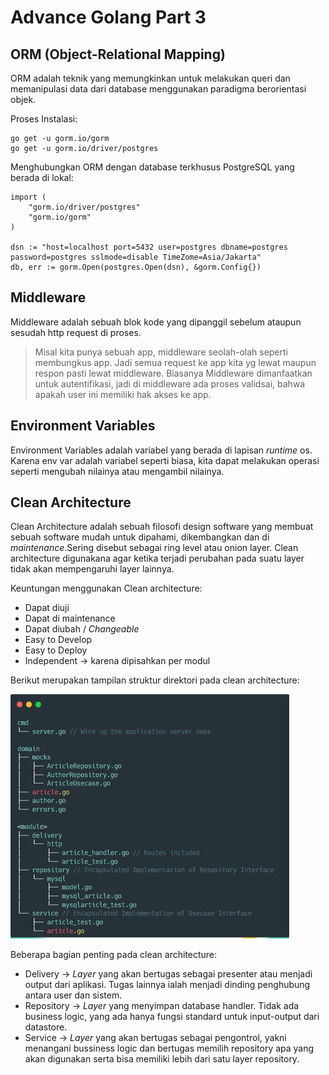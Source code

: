 <h1> Advance Golang Part 3 </h1>

<h2> ORM (Object-Relational Mapping) </h2>

ORM adalah teknik yang memungkinkan untuk melakukan queri dan memanipulasi data dari database menggunakan paradigma berorientasi objek.

Proses Instalasi:
```
go get -u gorm.io/gorm
go get -u gorm.io/driver/postgres
```
Menghubungkan ORM dengan database terkhusus PostgreSQL yang berada di lokal:
```
import (
	"gorm.io/driver/postgres"
	"gorm.io/gorm"
)

dsn := "host=localhost port=5432 user=postgres dbname=postgres password=postgres sslmode=disable TimeZome=Asia/Jakarta"
db, err := gorm.Open(postgres.Open(dsn), &gorm.Config{})
```

<h2> Middleware </h2>

Middleware adalah sebuah blok kode yang dipanggil sebelum ataupun sesudah http request di proses.

> Misal kita punya sebuah app, middleware seolah-olah seperti membungkus app. Jadi semua request ke app kita yg lewat maupun respon pasti lewat middleware. Biasanya Middleware dimanfaatkan untuk autentifikasi, jadi di middleware ada proses validsai, bahwa apakah user ini memiliki hak akses ke app.

<h2> Environment Variables </h2>

Environment Variables adalah variabel yang berada di lapisan *runtime* os. Karena env var adalah variabel seperti biasa, kita dapat melakukan operasi seperti mengubah nilainya atau mengambil nilainya.

<h2> Clean Architecture </h2>

Clean Architecture adalah sebuah filosofi design software yang membuat sebuah software mudah untuk dipahami, dikembangkan dan di *maintenance*.Sering disebut sebagai ring level atau onion layer. Clean architecture digunakana agar ketika terjadi perubahan pada suatu layer tidak akan mempengaruhi layer lainnya.

Keuntungan menggunakan Clean architecture:
* Dapat diuji
* Dapat di maintenance
* Dapat diubah / *Changeable*
* Easy to Develop
* Easy to Deploy
* Independent -> karena dipisahkan per modul


Berikut merupakan tampilan struktur direktori pada clean architecture:

![]( ../day-7-advance-golang-part3/screenshot/strukturDirektori.png)

Beberapa bagian penting pada clean architecture:
* Delivery -> *Layer* yang akan bertugas sebagai presenter atau menjadi output dari aplikasi. Tugas lainnya ialah menjadi dinding penghubung antara user dan sistem.
* Repository -> *Layer* yang menyimpan database handler. Tidak ada business logic, yang ada hanya fungsi standard untuk input-output dari datastore.
* Service -> *Layer* yang akan bertugas sebagai pengontrol, yakni menangani bussiness logic dan bertugas memilih repository apa yang akan digunakan serta bisa memiliki lebih dari satu layer repository.